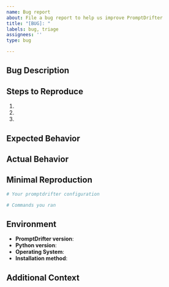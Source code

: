 ```yaml
---
name: Bug report
about: File a bug report to help us improve PromptDrifter
title: "[BUG]: "
labels: bug, triage
assignees: ''
type: bug

---
```


<!--
Thank you for using PromptDrifter! 🎉

Before filing a bug report, please check:
- Have a usage question? Ask in Discussions: https://github.com/Code-and-Sorts/PromptDrifter/discussions
- Have an idea for a feature? Use the feature request template instead
- Search existing issues to avoid duplicates

Please provide the information below to help us understand and fix the bug.
-->

## Bug Description
<!-- A clear and concise description of what the bug is -->

## Steps to Reproduce
1. 
2. 
3. 

## Expected Behavior
<!-- What you expected to happen -->

## Actual Behavior
<!-- What actually happened -->

## Minimal Reproduction
<!-- Please provide the minimal code/configuration that reproduces the issue -->
```yaml
# Your promptdrifter configuration
```

```bash
# Commands you ran
```

## Environment
- **PromptDrifter version**: <!-- Run: promptdrifter --version -->
- **Python version**: <!-- Run: python --version -->
- **Operating System**: <!-- e.g., macOS 14.1, Ubuntu 22.04, Windows 11 -->
- **Installation method**: <!-- pip, uv, source, etc. -->

## Additional Context
<!-- Add any other context, screenshots, or logs about the problem -->
